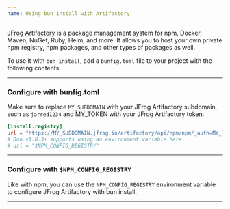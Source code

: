 ```yaml
---
name: Using bun install with Artifactory
---
```


[JFrog Artifactory](https://jfrog.com/artifactory/) is a package management system for npm, Docker, Maven, NuGet, Ruby, Helm, and more. It allows you to host your own private npm registry, npm packages, and other types of packages as well.

To use it with `bun install`, add a `bunfig.toml` file to your project with the following contents:

---

### Configure with bunfig.toml

Make sure to replace `MY_SUBDOMAIN` with your JFrog Artifactory subdomain, such as `jarred1234` and MY_TOKEN with your JFrog Artifactory token.

```toml#bunfig.toml
[install.registry]
url = "https://MY_SUBDOMAIN.jfrog.io/artifactory/api/npm/npm/_auth=MY_TOKEN"
# Bun v1.0.3+ supports using an environment variable here
# url = "$NPM_CONFIG_REGISTRY"
```

---

### Configure with `$NPM_CONFIG_REGISTRY`

Like with npm, you can use the `NPM_CONFIG_REGISTRY` environment variable to configure JFrog Artifactory with bun install.

---
